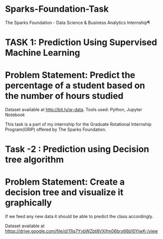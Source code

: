 # Sparks-Foundation-Task
The Sparks Foundation - Data Science &amp; Business Analytics Internship¶

# TASK 1: Prediction Using Supervised Machine Learning
# Problem Statement: Predict the percentage of a student based on the number of hours studied

Dataset available at http://bit.ly/w-data. Tools used: Python, Jupyter Notebook

This task is a part of my internship for the Graduate Rotational Internship Program(GRIP) offered by The Sparks Foundation.

# Task -2 : Prediction using Decision tree algorithm
# Problem Statement: Create a decision tree and visualize it graphically
If we feed any new data it should be able to predict the class accordingly.

Dataset available at https://drive.google.com/file/d/11Iq7YvbWZbt8VXjfm06brx66b10YiwK-/view


